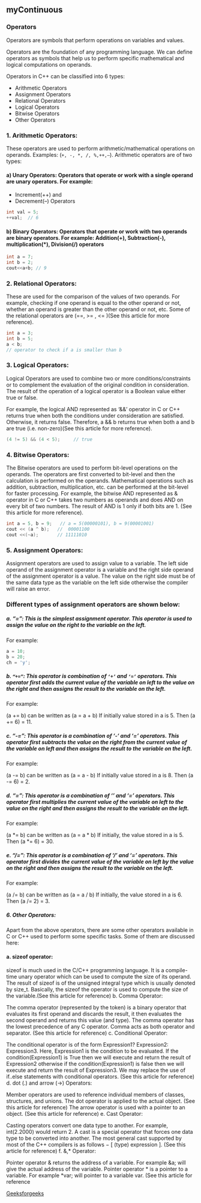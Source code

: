 ## myContinuous

### Operators
Operators are symbols that perform operations on variables and values. 

Operators are the foundation of any programming language. We can define operators as symbols that help us to perform specific mathematical and logical computations on operands.

Operators in C++ can be classified into 6 types:

- Arithmetic Operators
- Assignment Operators
- Relational Operators
- Logical Operators
- Bitwise Operators
- Other Operators

### 1. Arithmetic Operators: 

These operators are used to perform arithmetic/mathematical operations on operands. Examples: (`+, -, *, /, %,++,–`). Arithmetic operators are of two types: 

#### a) Unary Operators: Operators that operate or work with a single operand are unary operators. For example: 
- Increment(++) and 
- Decrement(–) Operators
```cpp
int val = 5;
++val;  // 6
```
#### b) Binary Operators: Operators that operate or work with two operands are binary operators. For example: Addition(+), Subtraction(-), multiplication(*), Division(/) operators
```cc
int a = 7;
int b = 2;
cout<<a+b; // 9
```
### 2. Relational Operators:

These are used for the comparison of the values of two operands. For example, checking if one operand is equal to the other operand or not, whether an operand is greater than the other operand or not, etc. Some of the relational operators are (==, >= , <= )(See this article for more reference).
```cc
int a = 3;
int b = 5;
a < b;
// operator to check if a is smaller than b
```
### 3. Logical Operators:

Logical Operators are used to combine two or more conditions/constraints or to complement the evaluation of the original condition in consideration. The result of the operation of a logical operator is a Boolean value either true or false. 

For example, the logical AND represented as ‘&&’ operator in C or C++ returns true when both the conditions under consideration are satisfied. Otherwise, it returns false. Therefore, a && b returns true when both a and b are true (i.e. non-zero)(See this article for more reference).
```cc
(4 != 5) && (4 < 5);     // true
```
### 4. Bitwise Operators: 

The Bitwise operators are used to perform bit-level operations on the operands. The operators are first converted to bit-level and then the calculation is performed on the operands. Mathematical operations such as addition, subtraction, multiplication, etc. can be performed at the bit-level for faster processing. For example, the bitwise AND represented as & operator in C or C++ takes two numbers as operands and does AND on every bit of two numbers. The result of AND is 1 only if both bits are 1. (See this article for more reference).
```cc
int a = 5, b = 9;   // a = 5(00000101), b = 9(00001001)
cout << (a ^ b);   //  00001100
cout <<(~a);       // 11111010
```
### 5. Assignment Operators: 

Assignment operators are used to assign value to a variable. The left side operand of the assignment operator is a variable and the right side operand of the assignment operator is a value. The value on the right side must be of the same data type as the variable on the left side otherwise the compiler will raise an error. 

### Different types of assignment operators are shown below: 
##### a. “=”: This is the simplest assignment operator. This operator is used to assign the value on the right to the variable on the left. 
For example: 
```cc
a = 10;
b = 20;
ch = 'y';
```
#####  b. `“+=”`: This operator is combination of `‘+’` and `‘=’` operators. This operator first adds the current value of the variable on left to the value on the right and then assigns the result to the variable on the left. 
For example:

(a += b) can be written as (a = a + b)
If initially value stored in a is 5. Then (a += 6) = 11.

##### c. “-=”: This operator is a combination of ‘-‘ and ‘=’ operators. This operator first subtracts the value on the right from the current value of the variable on left and then assigns the result to the variable on the left. 
For example: 

(a -= b) can be written as (a = a - b)
If initially value stored in a is 8. Then (a -= 6) = 2.

##### d. “*=”: This operator is a combination of ‘*’ and ‘=’ operators. This operator first multiplies the current value of the variable on left to the value on the right and then assigns the result to the variable on the left. 
For example: 

(a *= b) can be written as (a = a * b)
If initially, the value stored in a is 5. Then (a *= 6) = 30.

##### e. “/=”: This operator is a combination of ‘/’ and ‘=’ operators. This operator first divides the current value of the variable on left by the value on the right and then assigns the result to the variable on the left. 
For example:

(a /= b) can be written as (a = a / b)
If initially, the value stored in a is 6. Then (a /= 2) = 3.

##### 6. Other Operators: 

Apart from the above operators, there are some other operators available in C or C++ used to perform some specific tasks. Some of them are discussed here: 

#### a. sizeof operator: 

sizeof is much used in the C/C++ programming language.
It is a compile-time unary operator which can be used to compute the size of its operand.
The result of sizeof is of the unsigned integral type which is usually denoted by size_t.
Basically, the sizeof the operator is used to compute the size of the variable.(See this article for reference)
b. Comma Operator: 

The comma operator (represented by the token) is a binary operator that evaluates its first operand and discards the result, it then evaluates the second operand and returns this value (and type).
The comma operator has the lowest precedence of any C operator.
Comma acts as both operator and separator. (See this article for reference)
c. Conditional Operator: 

The conditional operator is of the form Expression1? Expression2: Expression3.
Here, Expression1 is the condition to be evaluated. If the condition(Expression1) is True then we will execute and return the result of Expression2 otherwise if the condition(Expression1) is false then we will execute and return the result of Expression3.
We may replace the use of if..else statements with conditional operators. (See this article for reference)
d. dot (.) and arrow (->) Operators:

Member operators are used to reference individual members of classes, structures, and unions.
The dot operator is applied to the actual object. (See this article for reference)
The arrow operator is used with a pointer to an object. (See this article for reference)
e.  Cast Operator:

Casting operators convert one data type to another. For example, int(2.2000) would return 2.
A cast is a special operator that forces one data type to be converted into another. 
The most general cast supported by most of the C++ compilers is as follows −   [ (type) expression ]. (See this article for reference)
f.  &,* Operator:

Pointer operator & returns the address of a variable. For example &a; will give the actual address of the variable.
Pointer operator * is a pointer to a variable. For example *var; will pointer to a variable var. (See this article for reference


[Geeksforgeeks](https://www.geeksforgeeks.org/operators-c-c/ "operators")
